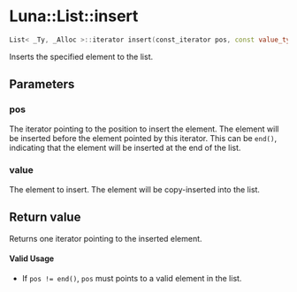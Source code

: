 # Luna::List::insert

```c++
List< _Ty, _Alloc >::iterator insert(const_iterator pos, const value_type &value)
```

Inserts the specified element to the list. 



## Parameters
### pos
The iterator pointing to the position to insert the element. The element will be inserted before the element pointed by this iterator. This can be `end()`, indicating that the element will be inserted at the end of the list. 

### value
The element to insert. The element will be copy-inserted into the list. 

## Return value
Returns one iterator pointing to the inserted element. 

#### Valid Usage
* If `pos != end()`, `pos` must points to a valid element in the list. 

